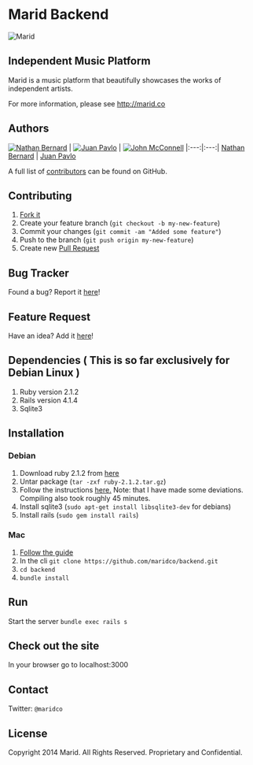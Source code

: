 Marid Backend
=============

![Marid](https://raw.githubusercontent.com/maridco/marid/master/img/marid-color-xlarge.jpg)

## Independent Music Platform

Marid is a music platform that beautifully showcases the works of independent artists.

For more information, please see http://marid.co

## Authors

[![Nathan Bernard](https://s.gravatar.com/avatar/764276fb0de2fba228d1a906efdcae45?s=117)](https://github.com/nb333) |  [![Juan Pavlo](https://avatars0.githubusercontent.com/u/471024?v=2&s=117)](https://github.com/jpavlo) 
|  [![John McConnell](https://avatars1.githubusercontent.com/u/1870400?v=2&s=460)](https://github.com/johnmcconnell)
|:---:|:---:|
[Nathan Bernard](https://github.com/nb333) | [Juan Pavlo](https://github.com/jpavlo)

A full list of [contributors](https://github.com/maridco/backend/graphs/contributors) can be found on GitHub.






## Contributing

1. [Fork it](https://help.github.com/articles/fork-a-repo)
2. Create your feature branch (`git checkout -b my-new-feature`)
3. Commit your changes (`git commit -am "Added some feature"`)
4. Push to the branch (`git push origin my-new-feature`)
5. Create new [Pull Request](https://help.github.com/articles/using-pull-requests)

## Bug Tracker

Found a bug? Report it [here](https://github.com/maridco/backend/issues/)!

## Feature Request

Have an idea? Add it [here](https://github.com/maridco/backend/issues/)!


## Dependencies ( This is so far exclusively for Debian Linux )
1. Ruby version 2.1.2
2. Rails version 4.1.4
3. Sqlite3

## Installation 

### Debian
1. Download ruby 2.1.2 from [here](https://www.ruby-lang.org/en/downloads/)
2. Untar package (`tar -zxf ruby-2.1.2.tar.gz`)
3. Follow the instructions [here.](http://stackoverflow.com/questions/18490591/how-to-install-ruby-2-on-ubuntu-without-rvm)
Note: that I have made some deviations. Compiling also took roughly 45 minutes.
4. Install sqlite3 (`sudo apt-get install libsqlite3-dev` for debians)
5. Install rails (`sudo gem install rails`)

### Mac

1. [Follow the guide](https://gorails.com/setup/osx/10.9-mavericks)
2. In the cli `git clone https://github.com/maridco/backend.git`
3. `cd backend`
4. `bundle install`

## Run
Start the server `bundle exec rails s`

## Check out the site
In your browser go to localhost:3000

## Contact

Twitter: `@maridco`

## License

Copyright 2014 Marid. All Rights Reserved. Proprietary and Confidential.
